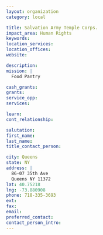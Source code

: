 ```yaml
---
layout: organization
category: local

title: Salvation Army Temple Corps.
impact_area: Human Rights
keywords: 
location_services: 
location_offices: 
website: 

description: 
mission: |
  Food Pantry

cash_grants: 
grants: 
service_opp: 
services: 

learn: 
cont_relationship: 

salutation: 
first_name: 
last_name: 
title_contact_person: 

city: Queens
state: NY
address: |
  86-07 35th Ave     
  Queens NY 11372
lat: 40.75218
lng: -73.880908
phone: 718-335-3693
ext: 
fax: 
email: 
preferred_contact: 
contact_person_intro: 
---
```

